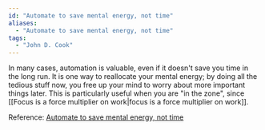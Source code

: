 ```yaml
---
id: "Automate to save mental energy, not time"
aliases:
  - "Automate to save mental energy, not time"
tags:
  - "John D. Cook"
---
```


In many cases, automation is valuable, even if it doesn't save you time in the
long run. It is one way to reallocate your mental energy; by doing all the
tedious stuff now, you free up your mind to worry about more important things
later. This is particularly useful when you are "in the zone", since
[[Focus is a force multiplier on work|focus is a force multiplier on work]].

Reference: [Automate to save mental energy, not time](https://www.johndcook.com/blog/2015/12/22/automate-to-save-mental-energy-not-time/)
